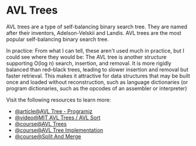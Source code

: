 # AVL Trees

AVL trees are a type of self-balancing binary search tree. They are named after their inventors, Adelson-Velskii and Landis. AVL trees are the most popular self-balancing binary search tree.

In practice: From what I can tell, these aren't used much in practice, but I could see where they would be: The AVL tree is another structure supporting O(log n) search, insertion, and removal. It is more rigidly balanced than red–black trees, leading to slower insertion and removal but faster retrieval. This makes it attractive for data structures that may be built once and loaded without reconstruction, such as language dictionaries (or program dictionaries, such as the opcodes of an assembler or interpreter)

Visit the following resources to learn more:

- [@article@AVL Tree - Programiz](https://www.programiz.com/dsa/avl-tree)
- [@video@MIT AVL Trees / AVL Sort](https://www.youtube.com/watch?v=FNeL18KsWPc&list=PLUl4u3cNGP61Oq3tWYp6V_F-5jb5L2iHb&index=6)
- [@course@AVL Trees](https://www.coursera.org/learn/data-structures/lecture/Qq5E0/avl-trees)
- [@course@AVL Tree Implementation](https://www.coursera.org/learn/data-structures/lecture/PKEBC/avl-tree-implementation)
- [@course@Split And Merge](https://www.coursera.org/learn/data-structures/lecture/22BgE/split-and-merge)
